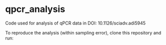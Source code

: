 # qpcr_analysis
Code used for analysis of qPCR data in DOI: 10.1126/sciadv.adi5945

To reproduce the analysis (within sampling error), clone this repository
and run:

```bash

```
